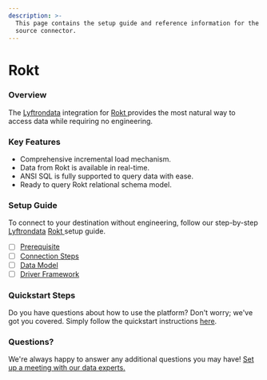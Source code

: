 ```yaml
---
description: >-
  This page contains the setup guide and reference information for the Rokt 
  source connector.
---
```


# Rokt

### Overview

The [Lyftrondata](https://www.lyftrondata.com/) integration for [Rokt ](None/)provides the most natural way to access data while requiring no engineering.

### Key Features

* Comprehensive incremental load mechanism.
* Data from Rokt is available in real-time.
* ANSI SQL is fully supported to query data with ease.
* Ready to query Rokt relational schema model.

### Setup Guide

To connect to your destination without engineering, follow our step-by-step [Lyftrondata](https://www.lyftrondata.com/) [Rokt ](None/)setup guide.

* [ ] [Prerequisite](prerequisite.md)
* [ ] [Connection Steps](connection-steps.md)
* [ ] [Data Model](data-model/erd.md)
* [ ] [Driver Framework](driver-framework/)

### Quickstart Steps

Do you have questions about how to use the platform? Don't worry; we've got you covered. Simply follow the quickstart instructions [here](../../).

### Questions? <a href="#questions" id="questions"></a>

We're always happy to answer any additional questions you may have! [Set up a meeting with our data experts.](https://www.lyftrondata.com/book-a-meeting/)
